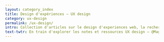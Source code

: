 ```yaml
---
layout: category_index
title: Design d'expériences – UX design
category: ux-design
permalink: /ux-design/
intro: Collection d'articles sur le design d'experiences web, la recherche UX, l'accessibilité et la conception d'interfaces en général.
text-twtr: En train d'explorer les notes et ressources UX design — @MagDuWebdesign
---
```

